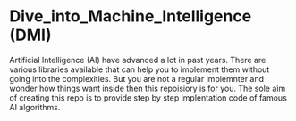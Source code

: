 # Dive_into_Machine_Intelligence (DMI)

Artificial Intelligence (AI) have advanced a lot in past years. There are various libraries available that can help you to implement them without going into the complexities. But you are not a regular implemnter and wonder how things want inside then this repoisiory is for you. The sole aim of creating this repo is to provide step by step implentation code of famous AI algorithms.
